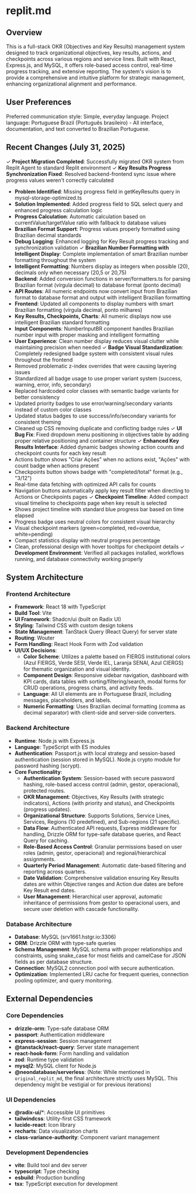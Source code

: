 # replit.md

## Overview
This is a full-stack OKR (Objectives and Key Results) management system designed to track organizational objectives, key results, actions, and checkpoints across various regions and service lines. Built with React, Express.js, and MySQL, it offers role-based access control, real-time progress tracking, and extensive reporting. The system's vision is to provide a comprehensive and intuitive platform for strategic management, enhancing organizational alignment and performance.

## User Preferences
Preferred communication style: Simple, everyday language.
Project language: Portuguese Brazil (Português brasileiro) - All interface, documentation, and text converted to Brazilian Portuguese.

## Recent Changes (July 31, 2025)
✓ **Project Migration Completed**: Successfully migrated OKR system from Replit Agent to standard Replit environment
✓ **Key Results Progress Synchronization Fixed**: Resolved backend-frontend sync issue where progress values weren't correctly calculated
  - **Problem Identified**: Missing progress field in getKeyResults query in mysql-storage-optimized.ts
  - **Solution Implemented**: Added progress field to SQL select query and enhanced progress calculation logic
  - **Progress Calculation**: Automatic calculation based on currentValue/targetValue ratio with fallback to database values
  - **Brazilian Format Support**: Progress values properly formatted using Brazilian decimal standards
  - **Debug Logging**: Enhanced logging for Key Result progress tracking and synchronization validation
✓ **Brazilian Number Formatting with Intelligent Display**: Complete implementation of smart Brazilian number formatting throughout the system
  - **Intelligent Formatting**: Numbers display as integers when possible (20), decimals only when necessary (20,5 or 20,75)
  - **Backend**: Added conversion functions in server/formatters.ts for parsing Brazilian format (vírgula decimal) to database format (ponto decimal)
  - **API Routes**: All numeric endpoints now convert input from Brazilian format to database format and output with intelligent Brazilian formatting
  - **Frontend**: Updated all components to display numbers with smart Brazilian formatting (vírgula decimal, ponto milhares)
  - **Key Results, Checkpoints, Charts**: All numeric displays now use intelligent Brazilian standard formatting
  - **Input Components**: NumberInputBR component handles Brazilian number input with proper masking and intelligent formatting
  - **User Experience**: Clean number display reduces visual clutter while maintaining precision when needed
✓ **Badge Visual Standardization**: Completely redesigned badge system with consistent visual rules throughout the frontend
  - Removed problematic z-index overrides that were causing layering issues
  - Standardized all badge usage to use proper variant system (success, warning, error, info, secondary)
  - Replaced hardcoded color classes with semantic badge variants for better consistency
  - Updated priority badges to use error/warning/secondary variants instead of custom color classes
  - Updated status badges to use success/info/secondary variants for consistent theming
  - Cleaned up CSS removing duplicate and conflicting badge rules
✓ **UI Bug Fix**: Fixed dropdown menu positioning in objectives table by adding proper relative positioning and container structure
✓ **Enhanced Key Results Interface**: Added dynamic badges showing action counts and checkpoint counts for each key result
  - Actions button shows "Criar Ações" when no actions exist, "Ações" with count badge when actions present
  - Checkpoints button shows badge with "completed/total" format (e.g., "3/12")
  - Real-time data fetching with optimized API calls for counts
  - Navigation buttons automatically apply key result filter when directing to Actions or Checkpoints pages
✓ **Checkpoint Timeline**: Added compact visual timeline to checkpoints page when key result is selected
  - Shows project timeline with standard blue progress bar based on time elapsed
  - Progress badge uses neutral colors for consistent visual hierarchy
  - Visual checkpoint markers (green=completed, red=overdue, white=pending)
  - Compact statistics display with neutral progress percentage
  - Clean, professional design with hover tooltips for checkpoint details
✓ **Development Environment**: Verified all packages installed, workflows running, and database connectivity working properly

## System Architecture

### Frontend Architecture
- **Framework**: React 18 with TypeScript
- **Build Tool**: Vite
- **UI Framework**: Shadcn/ui (built on Radix UI)
- **Styling**: Tailwind CSS with custom design tokens
- **State Management**: TanStack Query (React Query) for server state
- **Routing**: Wouter
- **Form Handling**: React Hook Form with Zod validation
- **UI/UX Decisions**:
    - **Color Scheme**: Utilizes a palette based on FIERGS institutional colors (Azul FIERGS, Verde SESI, Verde IEL, Laranja SENAI, Azul CIERGS) for thematic organization and visual identity.
    - **Component Design**: Responsive sidebar navigation, dashboard with KPI cards, data tables with sorting/filtering/search, modal forms for CRUD operations, progress charts, and activity feeds.
    - **Language**: All UI elements are in Portuguese Brazil, including messages, placeholders, and labels.
    - **Numeric Formatting**: Uses Brazilian decimal formatting (comma as decimal separator) with client-side and server-side converters.

### Backend Architecture
- **Runtime**: Node.js with Express.js
- **Language**: TypeScript with ES modules
- **Authentication**: Passport.js with local strategy and session-based authentication (session stored in MySQL). Node.js crypto module for password hashing (scrypt).
- **Core Functionality**:
    - **Authentication System**: Session-based with secure password hashing, role-based access control (admin, gestor, operacional), protected routes.
    - **OKR Management**: Objectives, Key Results (with strategic indicators), Actions (with priority and status), and Checkpoints (progress updates).
    - **Organizational Structure**: Supports Solutions, Service Lines, Services, Regions (10 predefined), and Sub-regions (21 specific).
    - **Data Flow**: Authenticated API requests, Express middleware for handling, Drizzle ORM for type-safe database queries, and React Query for caching.
    - **Role-Based Access Control**: Granular permissions based on user roles (admin, gestor, operacional) and regional/hierarchical assignments.
    - **Quarterly Period Management**: Automatic date-based filtering and reporting across quarters.
    - **Date Validation**: Comprehensive validation ensuring Key Results dates are within Objective ranges and Action due dates are before Key Result end dates.
    - **User Management**: Hierarchical user approval, automatic inheritance of permissions from gestor to operacional users, and secure user deletion with cascade functionality.

### Database Architecture
- **Database**: MySQL (srv1661.hstgr.io:3306)
- **ORM**: Drizzle ORM with type-safe queries
- **Schema Management**: MySQL schema with proper relationships and constraints, using snake_case for most fields and camelCase for JSON fields as per database structure.
- **Connection**: MySQL2 connection pool with secure authentication.
- **Optimization**: Implemented LRU cache for frequent queries, connection pooling optimizer, and query monitoring.

## External Dependencies

### Core Dependencies
- **drizzle-orm**: Type-safe database ORM
- **passport**: Authentication middleware
- **express-session**: Session management
- **@tanstack/react-query**: Server state management
- **react-hook-form**: Form handling and validation
- **zod**: Runtime type validation
- **mysql2**: MySQL client for Node.js
- **@neondatabase/serverless**: (Note: While mentioned in `original_replit_md`, the final architecture strictly uses MySQL. This dependency might be vestigial or for previous iterations)

### UI Dependencies
- **@radix-ui/***: Accessible UI primitives
- **tailwindcss**: Utility-first CSS framework
- **lucide-react**: Icon library
- **recharts**: Data visualization charts
- **class-variance-authority**: Component variant management

### Development Dependencies
- **vite**: Build tool and dev server
- **typescript**: Type checking
- **esbuild**: Production bundling
- **tsx**: TypeScript execution for development